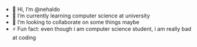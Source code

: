 - 👋 Hi, I’m @nehaldo
- 🌱 I’m currently learning computer science at university
- 💞️ I’m looking to collaborate on some things maybe
- ⚡ Fun fact: even though i am computer science student, i am really bad at coding

<!---
nehaldo/nehaldo is a ✨ special ✨ repository because its `README.md` (this file) appears on your GitHub profile.
You can click the Preview link to take a look at your changes.
--->
